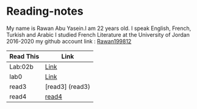 # Reading-notes
My name is Rawan Abu Yasein.I am 22 years old.
I speak English, French, Turkish and Arabic
I studied French Literature at the University of Jordan 2016-2020
my github account link : [Rawan199812](http://github.com/Rawan199812)



| Read This      | Link |
| ----------- | ----------- |
|   Lab:02b   | [Link](https://rawan199812.github.io/Reading-notes/Lab:02b)  |    
|    lab0     | [Link](https://rawan199812.github.io/Reading-notes/lab0)     |
|    read3    |  [read3] (read3)                                             |
|    read4    |  [read4](read4)                                              |
